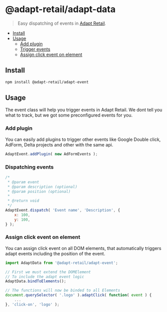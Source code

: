 # @adapt-retail/adapt-data
> Easy dispatching of events in [Adapt Retail](https://adaptretail.com).

- [Install](#install)
- [Usage](#usage)
    - [Add plugin](#add-plugin)
    - [Trigger events](#trigger-event)
    - [Assign click event on element](#adapt-click-event)

<a name="install"></a>
## Install

```bash
npm install @adapt-retail/adapt-event
```

<a name="usage"></a>
## Usage

The event class will help you trigger events in Adapt Retail.
We dont tell you what to track, but we got some preconfigured events for you.

<a name="add-plugin"></a>
### Add plugin

You can easily add plugins to trigger other events like Google Double click, AdForm, Delta projects and other with the same api.

```js
AdaptEvent.addPlugin( new AdFormEvents );
```

<a name="dispatch-event"></a>
### Dispatching events

```js
/*
 * @param event
 * @param description (optional)
 * @param position (optional)
 * 
 * @return void
 */
AdaptEvent.dispatch( 'Event name', 'Description', {
    x: 100,
    y: 100,
} );
```

<a name="adapt-click-event"></a>
### Assign click event on element

You can assign click event on all DOM elements,
that automatically triggers adapt events including the position of the event.

```js
import AdaptData from '@adapt-retail/adapt-event';

// First we must extend the DOMElement
// To include the adapt event logic
AdaptData.bindToElements();

// The functions will now be binded to all Elements
document.querySelector( '.logo' ).adaptClick( function( event ) {
    ...
}, 'click-on', 'logo' );
```
